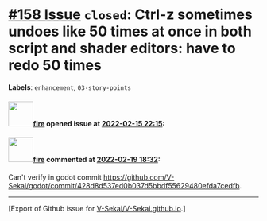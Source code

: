 # [\#158 Issue](https://github.com/V-Sekai/V-Sekai.github.io/issues/158) `closed`: Ctrl-z sometimes undoes like 50 times at once in both script and shader editors: have to redo 50 times
**Labels**: `enhancement`, `03-story-points`


#### <img src="https://avatars.githubusercontent.com/u/32321?u=c2e06a3d2b49a467aa907e54aa259516440267cc&v=4" width="50">[fire](https://github.com/fire) opened issue at [2022-02-15 22:15](https://github.com/V-Sekai/V-Sekai.github.io/issues/158):



#### <img src="https://avatars.githubusercontent.com/u/32321?u=c2e06a3d2b49a467aa907e54aa259516440267cc&v=4" width="50">[fire](https://github.com/fire) commented at [2022-02-19 18:32](https://github.com/V-Sekai/V-Sekai.github.io/issues/158#issuecomment-1046078866):

Can't verify in godot commit https://github.com/V-Sekai/godot/commit/428d8d537ed0b037d5bbdf55629480efda7cedfb.


-------------------------------------------------------------------------------



[Export of Github issue for [V-Sekai/V-Sekai.github.io](https://github.com/V-Sekai/V-Sekai.github.io).]
